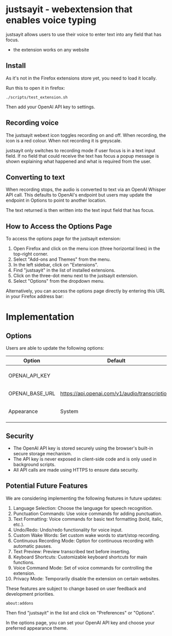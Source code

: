 # justsayit - webextension that enables voice typing

justsayit allows users to use their voice to enter text into any field that has focus.

- the extension works on any website

## Install

As it's not in the Firefox extensions store yet, you need to load it locally.

Run this to open it in firefox:

```shell
./scripts/test_extension.sh
```

Then add your OpenAI API key to settings.

## Recording voice

The justsayit webext icon toggles recording on and off.
When recording, the icon is a red colour. When not recording it is greyscale.

justsayit only switches to recording mode if user focus is in a text input field. If no field that could receive the text has focus a popup message is shown explaining what happened and what is required from the user.

## Converting to text

When recording stops, the audio is converted to text via an OpenAI Whisper API call. This defaults to OpenAI's endpoint but users may update the endpoint in Options to point to another location.

The text returned is then written into the text input field that has focus.

## How to Access the Options Page

To access the options page for the justsayit extension:

1. Open Firefox and click on the menu icon (three horizontal lines) in the top-right corner.
2. Select "Add-ons and Themes" from the menu.
3. In the left sidebar, click on "Extensions".
4. Find "justsayit" in the list of installed extensions.
5. Click on the three-dot menu next to the justsayit extension.
6. Select "Options" from the dropdown menu.

Alternatively, you can access the options page directly by entering this URL in your Firefox address bar:

# Implementation

## Options

Users are able to update the following options:

Option | Default | Description
--- | --- | ---
OPENAI_API_KEY    | | Your OpenAI API key (stored securely)
OPENAI_BASE_URL   | https://api.openai.com/v1/audio/transcriptions | The base URL for OpenAI API calls
Appearance | System | The appearance theme (System/Light/Dark)

## Security

- The OpenAI API key is stored securely using the browser's built-in secure storage mechanism.
- The API key is never exposed in client-side code and is only used in background scripts.
- All API calls are made using HTTPS to ensure data security.

## Potential Future Features

We are considering implementing the following features in future updates:

1. Language Selection: Choose the language for speech recognition.
2. Punctuation Commands: Use voice commands for adding punctuation.
3. Text Formatting: Voice commands for basic text formatting (bold, italic, etc.).
4. Undo/Redo: Undo/redo functionality for voice input.
5. Custom Wake Words: Set custom wake words to start/stop recording.
6. Continuous Recording Mode: Option for continuous recording with automatic pauses.
7. Text Preview: Preview transcribed text before inserting.
8. Keyboard Shortcuts: Customizable keyboard shortcuts for main functions.
9. Voice Command Mode: Set of voice commands for controlling the extension.
10. Privacy Mode: Temporarily disable the extension on certain websites.

These features are subject to change based on user feedback and development priorities.


```
about:addons
```

Then find "justsayit" in the list and click on "Preferences" or "Options".

In the options page, you can set your OpenAI API key and choose your preferred appearance theme.

